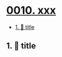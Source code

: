 # [0010. xxx](https://github.com/Tdahuyou/TNotes.egg/tree/main/notes/0010.%20xxx)

<!-- region:toc -->
- [1. 📒 title](#1--title)
<!-- endregion:toc -->

## 1. 📒 title


